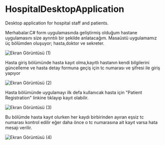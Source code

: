 # HospitalDesktopApplication
Desktop application for hospital staff and patients.

Merhabalar.C# form uygulamasında geliştirmiş olduğum hastane uygulamasını size ayrıntılı bir şekilde anlatacağım.
 Masaüstü uygulamamız üç bölümden oluşuyor; hasta,doktor ve sekreter.

![Ekran Görüntüsü (1)](https://github.com/mhmdsrt/HospitalDesktopApplication/assets/164398109/b4248ab2-7484-4fa9-a012-e34566cce357)

Hasta giriş bölümünde hasta kayıt olma,kayıtlı hastanın kendi bilgilerini güncelleme ve hasta detay formuna geçiş için tc numarası ve  şifresi ile giriş yapıyor

![Ekran Görüntüsü (2)](https://github.com/mhmdsrt/HospitalDesktopApplication/assets/164398109/9ec87d68-aff2-4992-a484-58992e7ad5c5)

Hasta bölümünde uygulamayı ilk defa kullanıcak hasta için "Patient Registration" linkine tıklayıp kayıt olabilir.

![Ekran Görüntüsü (3)](https://github.com/mhmdsrt/HospitalDesktopApplication/assets/164398109/75ee35c5-fbab-43aa-8e57-3e7cde9a7d2d)

Bu bölümde hasta kayıt olurken her kaydı birbirinden ayıran eşsiz tc numarası kontrol edilir eğer daha önce o tc numarasına ait kayıt varsa hata mesajı verilir.

![Ekran Görüntüsü (4)](https://github.com/mhmdsrt/HospitalDesktopApplication/assets/164398109/5e64db24-9944-4bd0-b8a1-cc16fb7610e3)
